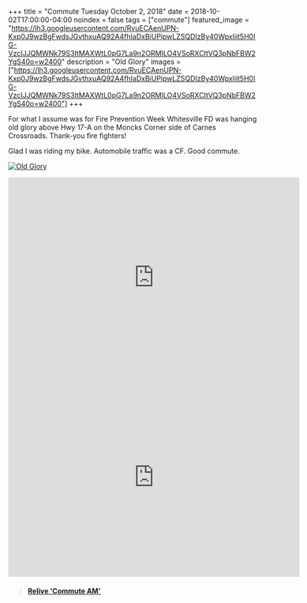 +++
title =  "Commute Tuesday October 2, 2018"
date = 2018-10-02T17:00:00-04:00
noindex = false
tags = ["commute"]
featured_image = "https://lh3.googleusercontent.com/RvuECAenUPN-Kxp0J9wzBgFwdsJGvthxuAQ92A4fhIaDxBiUPipwLZSQDIzBy40Wpxliit5H0IG-VzcIJJQMWNk79S3ItMAXWtL0pG7La9n2ORMILO4VSoRXCItVQ3pNbFBW2YgS40o=w2400"
description = "Old Glory"
images = ["https://lh3.googleusercontent.com/RvuECAenUPN-Kxp0J9wzBgFwdsJGvthxuAQ92A4fhIaDxBiUPipwLZSQDIzBy40Wpxliit5H0IG-VzcIJJQMWNk79S3ItMAXWtL0pG7La9n2ORMILO4VSoRXCItVQ3pNbFBW2YgS40o=w2400"]
+++

For what I assume was for Fire Prevention Week Whitesville FD was hanging old glory above Hwy 17-A on the Moncks Corner side of Carnes Crossroads. Thank-you fire fighters!

Glad I was riding my bike. Automobile traffic was a CF. Good commute.

[![Old Glory](https://lh3.googleusercontent.com/x-9OYd6OdylRRcGg-aBPsxWAuM_xx3JlZz-Qx1r-PaSoe7Y8rOsU5ib0JtWjf7Mmm1yBzMO9ta5wo1E4cjgPu5qy0YtrrfFDAygJ3j3fhr4qpBN_OE4EEOCMEu4nL1EdVxPZqANEk74=w2400)](https://lh3.googleusercontent.com/x-9OYd6OdylRRcGg-aBPsxWAuM_xx3JlZz-Qx1r-PaSoe7Y8rOsU5ib0JtWjf7Mmm1yBzMO9ta5wo1E4cjgPu5qy0YtrrfFDAygJ3j3fhr4qpBN_OE4EEOCMEu4nL1EdVxPZqANEk74=w2400)


<iframe height='405' width='590' frameborder='0' allowtransparency='true' scrolling='no' src='https://www.strava.com/activities/1880284142/embed/81acf4f701b658208aa598ce28cd05bb5f8d713f'></iframe>

<iframe height='405' width='590' frameborder='0' allowtransparency='true' scrolling='no' src='https://www.strava.com/activities/1879076009/embed/c27732e2b23d2218094c121bc25cface577054c5'></iframe>

<blockquote class="embedly-card" data-card-controls="0" data-card-key="f1631a41cb254ca5b035dc5747a5bd75"><h4><a href="https://www.relive.cc/view/1879076009?r=embed-site">Relive 'Commute AM'</a></h4></blockquote>
        <script async src="//cdn.embedly.com/widgets/platform.js" charset="UTF-8"></script>
